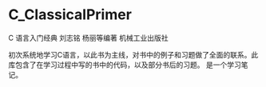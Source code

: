 # C_ClassicalPrimer
C 语言入门经典 刘志铭 杨丽等编著 机械工业出版社


初次系统地学习C语言，以此书为主线，对书中的例子和习题做了全面的联系。此库包含了在学习过程中写的书中的代码，以及部分书后的习题。
是一个学习笔记。
